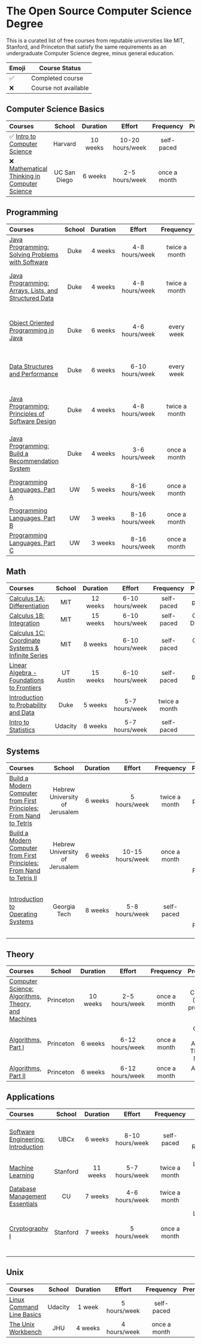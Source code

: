 # The Open Source Computer Science Degree

This is a curated list of free courses from reputable universities like MIT, Stanford, and Princeton that satisfy the same requirements as an undergraduate Computer Science degree, minus general education.

| Emoji | Course Status        |
| ----- | -------------------- |
| ✅    | Completed course     |
| ❌    | Course not available |

## Computer Science Basics

| Courses                                                                                                                                                                       |    School    | Duration |      Effort      |  Frequency   | Prerequisites |
| :---------------------------------------------------------------------------------------------------------------------------------------------------------------------------- | :----------: | :------: | :--------------: | :----------: | :-----------: |
| ✅ [Intro to Computer Science](https://www.edx.org/course/cs50s-introduction-computer-science-harvardx-cs50x)                                                                 |   Harvard    | 10 weeks | 10-20 hours/week |  self-paced  |     none      |
| ❌ [Mathematical Thinking in Computer Science](https://click.linksynergy.com/deeplink?id=PtFMiHYfEVk&mid=40328&murl=https%3A%2F%2Fwww.coursera.org%2Flearn%2Fwhat-is-a-proof) | UC San Diego | 6 weeks  |  2-5 hours/week  | once a month |     none      |

## Programming

| Courses                                                                                                                                                                                                  | School | Duration |     Effort      |   Frequency   |                    Prerequisites                     |
| :------------------------------------------------------------------------------------------------------------------------------------------------------------------------------------------------------- | :----: | :------: | :-------------: | :-----------: | :--------------------------------------------------: |
| [Java Programming: Solving Problems with Software](https://click.linksynergy.com/deeplink?id=PtFMiHYfEVk&mid=40328&murl=https%3A%2F%2Fwww.coursera.org%2Flearn%2Fjava-programming)                       |  Duke  | 4 weeks  | 4-8 hours/week  | twice a month |                         none                         |
| [Java Programming: Arrays, Lists, and Structured Data](https://click.linksynergy.com/deeplink?id=PtFMiHYfEVk&mid=40328&murl=https%3A%2F%2Fwww.coursera.org%2Flearn%2Fjava-programming-arrays-lists-data) |  Duke  | 4 weeks  | 4-8 hours/week  | twice a month |   Java Programming: Solving Problems with Software   |
| [Object Oriented Programming in Java](https://click.linksynergy.com/deeplink?id=PtFMiHYfEVk&mid=40328&murl=https%3A%2F%2Fwww.coursera.org%2Flearn%2Fobject-oriented-java)                                |  Duke  | 6 weeks  | 4-6 hours/week  |  every week   | Java Programming: Arrays, Lists, and Structured Data |
| [Data Structures and Performance](https://click.linksynergy.com/deeplink?id=PtFMiHYfEVk&mid=40328&murl=https%3A%2F%2Fwww.coursera.org%2Flearn%2Fdata-structures-optimizing-performance)                  |  Duke  | 6 weeks  | 6-10 hours/week |  every week   |         Object Oriented Programming in Java          |
| [Java Programming: Principles of Software Design](https://click.linksynergy.com/deeplink?id=PtFMiHYfEVk&mid=40328&murl=https%3A%2F%2Fwww.coursera.org%2Flearn%2Fjava-programming-design-principles)      |  Duke  | 4 weeks  | 4-8 hours/week  | twice a month | Java Programming: Arrays, Lists, and Structured Data |
| [Java Programming: Build a Recommendation System](https://click.linksynergy.com/deeplink?id=PtFMiHYfEVk&mid=40328&murl=https%3A%2F%2Fwww.coursera.org%2Flearn%2Fjava-programming-recommender)            |  Duke  | 4 weeks  | 3-6 hours/week  | once a month  |   Java Programming: Principles of Software Design    |
| [Programming Languages, Part A](https://click.linksynergy.com/deeplink?id=PtFMiHYfEVk&mid=40328&murl=https%3A%2F%2Fwww.coursera.org%2Flearn%2Fprogramming-languages)                                     |   UW   | 5 weeks  | 8-16 hours/week | once a month  |         Object Oriented Programming in Java          |
| [Programming Languages, Part B](https://click.linksynergy.com/deeplink?id=PtFMiHYfEVk&mid=40328&murl=https%3A%2F%2Fwww.coursera.org%2Flearn%2Fprogramming-languages-part-b)                              |   UW   | 3 weeks  | 8-16 hours/week | once a month  |            Programming Languages, Part A             |
| [Programming Languages, Part C](https://click.linksynergy.com/deeplink?id=PtFMiHYfEVk&mid=40328&murl=https%3A%2F%2Fwww.coursera.org%2Flearn%2Fprogramming-languages-part-c)                              |   UW   | 3 weeks  | 8-16 hours/week | once a month  |            Programming Languages, Part B             |

## Math

| Courses                                                                                                                                                                 |  School   | Duration |     Effort      |   Frequency   |                            Prerequisites                            |
| :---------------------------------------------------------------------------------------------------------------------------------------------------------------------- | :-------: | :------: | :-------------: | :-----------: | :-----------------------------------------------------------------: |
| [Calculus 1A: Differentiation](https://www.edx.org/course/calculus-1a-differentiation)                                                                                  |    MIT    | 12 weeks | 6-10 hours/week |  self-paced   | [pre-calculus](https://www.edx.org/course/precalculus-asux-mat170x) |
| [Calculus 1B: Integration](https://www.edx.org/course/calculus-1b-integration)                                                                                          |    MIT    | 15 weeks | 6-10 hours/week |  self-paced   |                    Calculus 1A: Differentiation                     |
| [Calculus 1C: Coordinate Systems & Infinite Series](https://www.edx.org/course/calculus-1c-coordinate-systems-infinite-mitx-18-01-3x-0)                                 |    MIT    | 8 weeks  | 6-10 hours/week |  self-paced   |                      Calculus 1B: Integration                       |
| [Linear Algebra - Foundations to Frontiers](https://www.edx.org/course/linear-algebra-foundations-to-frontiers)                                                         | UT Austin | 15 weeks | 6-10 hours/week |  self-paced   | [pre-calculus](https://www.edx.org/course/precalculus-asux-mat170x) |
| [Introduction to Probability and Data](https://click.linksynergy.com/deeplink?id=PtFMiHYfEVk&mid=40328&murl=https%3A%2F%2Fwww.coursera.org%2Flearn%2Fprobability-intro) |   Duke    | 5 weeks  | 5-7 hours/week  | twice a month |                                none                                 |
| [Intro to Statistics ](https://imp.i115008.net/intro-to-statistics)                                                                                                     |  Udacity  | 8 weeks  | 5-7 hours/week  |  self-paced   |                                none                                 |

## Systems

| Courses                                                                                                                                                                                              |             School             | Duration |      Effort      |   Frequency   |                             Prerequisites                             |
| :--------------------------------------------------------------------------------------------------------------------------------------------------------------------------------------------------- | :----------------------------: | :------: | :--------------: | :-----------: | :-------------------------------------------------------------------: |
| [Build a Modern Computer from First Principles: From Nand to Tetris](https://click.linksynergy.com/deeplink?id=PtFMiHYfEVk&mid=40328&murl=https%3A%2F%2Fwww.coursera.org%2Flearn%2Fbuild-a-computer) | Hebrew University of Jerusalem | 6 weeks  |   5 hours/week   | twice a month |                      basic programming knowledge                      |
| [Build a Modern Computer from First Principles: From Nand to Tetris II](https://click.linksynergy.com/deeplink?id=PtFMiHYfEVk&mid=40328&murl=https%3A%2F%2Fwww.coursera.org%2Flearn%2Fnand2tetris2)  | Hebrew University of Jerusalem | 6 weeks  | 10-15 hours/week | once a month  |  Build a Modern Computer from First Principles: From Nand to Tetris   |
| [Introduction to Operating Systems](https://imp.i115008.net/introduction-to-operating-systems)                                                                                                       |          Georgia Tech          | 8 weeks  |  5-8 hours/week  |  self-paced   | Build a Modern Computer from First Principles: From Nand to Tetris II |

## Theory

| Courses                                                                                                                                                                                           |  School   | Duration |     Effort      |  Frequency   |                   Prerequisites                    |
| :------------------------------------------------------------------------------------------------------------------------------------------------------------------------------------------------ | :-------: | :------: | :-------------: | :----------: | :------------------------------------------------: |
| [Computer Science: Algorithms, Theory, and Machines](https://click.linksynergy.com/deeplink?id=PtFMiHYfEVk&mid=40328&murl=https%3A%2F%2Fwww.coursera.org%2Flearn%2Fcs-algorithms-theory-machines) | Princeton | 10 weeks | 2-5 hours/week  | once a month |        Calculus 1A (all), basic programming        |
| [Algorithms, Part I](https://click.linksynergy.com/deeplink?id=PtFMiHYfEVk&mid=40328&murl=https%3A%2F%2Fwww.coursera.org%2Flearn%2Falgorithms-part1)                                              | Princeton | 6 weeks  | 6-12 hours/week | once a month | Computer Science: Algorithms, Theory, and Machines |
| [Algorithms, Part II](https://click.linksynergy.com/deeplink?id=PtFMiHYfEVk&mid=40328&murl=https%3A%2F%2Fwww.coursera.org%2Flearn%2Falgorithms-part2)                                             | Princeton | 6 weeks  | 6-12 hours/week | once a month |                 Algorithms, Part I                 |

## Applications

| Courses                                                                                                                                            |  School  | Duration |     Effort      |   Frequency   |                                  Prerequisites                                   |
| :------------------------------------------------------------------------------------------------------------------------------------------------- | :------: | :------: | :-------------: | :-----------: | :------------------------------------------------------------------------------: |
| [Software Engineering: Introduction](https://www.edx.org/course/software-engineering-introduction-ubcx-softeng1x)                                  |   UBCx   | 6 weeks  | 8-10 hours/week |  self-paced   |                 Java Programming: Build a Recommendation System                  |
| [Machine Learning](https://click.linksynergy.com/deeplink?id=PtFMiHYfEVk&mid=40328&murl=https%3A%2F%2Fwww.coursera.org%2Flearn%2Fmachine-learning) | Stanford | 11 weeks | 5-7 hours/week  | twice a month |                    Linear Algebra - Foundations to Frontiers                     |
| [Database Management Essentials](https://www.coursera.org/learn/database-management)                                                               |    CU    | 7 weeks  | 4-6 hours/week  | twice a month |                         basic programming & CS knowledge                         |
| [Cryptography I ](https://click.linksynergy.com/deeplink?id=PtFMiHYfEVk&mid=40328&murl=https%3A%2F%2Fwww.coursera.org%2Flearn%2Fcrypto)            | Stanford | 7 weeks  |  5 hours/week   | once a month  | Linear Algebra - Foundations to Frontiers & Introduction to Probability and Data |

## Unix

| Courses                                                                                                                                  | School  | Duration |    Effort    |  Frequency   | Prerequisites |
| :--------------------------------------------------------------------------------------------------------------------------------------- | :-----: | :------: | :----------: | :----------: | :-----------: |
| [Linux Command Line Basics](https://imp.i115008.net/linux-command-line-basics)                                                           | Udacity |  1 week  | 5 hours/week |  self-paced  |     none      |
| [The Unix Workbench](https://click.linksynergy.com/deeplink?id=PtFMiHYfEVk&mid=40328&murl=https%3A%2F%2Fwww.coursera.org%2Flearn%2Funix) |   JHU   | 4 weeks  | 4 hours/week | once a month |     none      |
